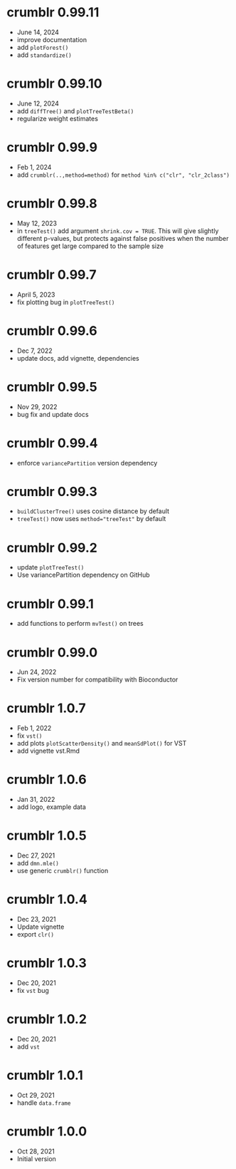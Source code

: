 # crumblr 0.99.11
 - June 14, 2024
 - improve documentation 
 - add `plotForest()`
 - add `standardize()`


# crumblr 0.99.10
 - June 12, 2024
 - add `diffTree()` and `plotTreeTestBeta()`
 - regularize weight estimates

# crumblr 0.99.9
 - Feb 1, 2024
 - add `crumblr(..,method=method)` for `method %in% c("clr", "clr_2class")`

# crumblr 0.99.8
 - May 12, 2023
 - in `treeTest()` add argument `shrink.cov = TRUE`.  This will give slightly different p-values, but protects against false positives when the number of features get large compared to the sample size

# crumblr 0.99.7
 - April 5, 2023
 - fix plotting bug in `plotTreeTest()`

# crumblr 0.99.6
 - Dec 7, 2022
 - update docs, add vignette, dependencies

# crumblr 0.99.5
 - Nov 29, 2022
 - bug fix and update docs

# crumblr 0.99.4
 - enforce `variancePartition` version dependency

# crumblr 0.99.3
 - `buildClusterTree()` uses cosine distance by default
 - `treeTest()` now uses `method="treeTest"` by default

# crumblr 0.99.2
 - update `plotTreeTest()`
 - Use variancePartition dependency on GitHub

# crumblr 0.99.1
 - add functions to perform `mvTest()` on trees

# crumblr 0.99.0
 - Jun 24, 2022
 - Fix version number for compatibility with Bioconductor

# crumblr 1.0.7
 - Feb 1, 2022
 - fix `vst()`
 - add plots `plotScatterDensity()` and `meanSdPlot()` for VST
 - add vignette vst.Rmd

# crumblr 1.0.6
 - Jan 31, 2022
 - add logo, example data

# crumblr 1.0.5
 - Dec 27, 2021
 - add `dmn.mle()`
 - use generic `crumblr()` function

# crumblr 1.0.4
 - Dec 23, 2021
 - Update vignette
 - export `clr()`

# crumblr 1.0.3
 - Dec 20, 2021
 - fix `vst` bug

# crumblr 1.0.2
 - Dec 20, 2021
 - add `vst`

# crumblr 1.0.1
 - Oct 29, 2021
 - handle `data.frame`

# crumblr 1.0.0
 - Oct 28, 2021
 - Initial version